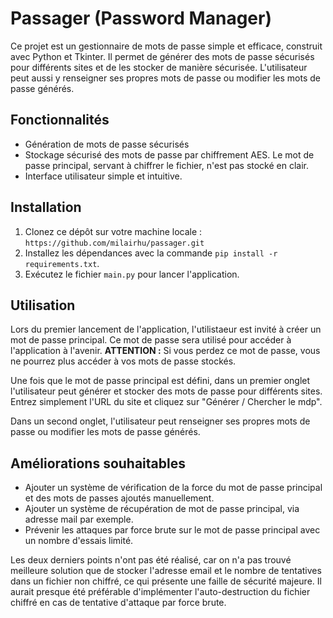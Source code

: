 # Passager (Password Manager)

Ce projet est un gestionnaire de mots de passe simple et efficace, construit avec Python et Tkinter. Il permet de générer des mots de passe sécurisés pour différents sites et de les stocker de manière sécurisée. L'utilisateur peut aussi y renseigner ses propres mots de passe ou modifier les mots de passe générés.

## Fonctionnalités

- Génération de mots de passe sécurisés
- Stockage sécurisé des mots de passe par chiffrement AES. Le mot de passe principal, servant à chiffrer le fichier, n'est pas stocké en clair.
- Interface utilisateur simple et intuitive.

## Installation

1. Clonez ce dépôt sur votre machine locale : `https://github.com/milairhu/passager.git`
2. Installez les dépendances avec la commande `pip install -r requirements.txt`.
3. Exécutez le fichier `main.py` pour lancer l'application.

## Utilisation

Lors du premier lancement de l'application, l'utilistaeur est invité à créer un mot de passe principal. Ce mot de passe sera utilisé pour accéder à l'application à l'avenir. **ATTENTION :** Si vous perdez ce mot de passe, vous ne pourrez plus accéder à vos mots de passe stockés.

Une fois que le mot de passe principal est défini, dans un premier onglet l'utilisateur peut générer et stocker des mots de passe pour différents sites. Entrez simplement l'URL du site et cliquez sur "Générer / Chercher le mdp".

Dans un second onglet, l'utilisateur peut renseigner ses propres mots de passe ou modifier les mots de passe générés.

## Améliorations souhaitables

- Ajouter un système de vérification de la force du mot de passe principal et des mots de passes ajoutés manuellement.
- Ajouter un système de récupération de mot de passe principal, via adresse mail par exemple.
- Prévenir les attaques par force brute sur le mot de passe principal avec un nombre d'essais limité.

Les deux derniers points n'ont pas été réalisé, car on n'a pas trouvé meilleure solution que de stocker l'adresse email et le nombre de tentatives dans un fichier non chiffré, ce qui présente une faille de sécurité majeure. Il aurait presque été préférable d'implémenter l'auto-destruction du fichier chiffré en cas de tentative d'attaque par force brute.
